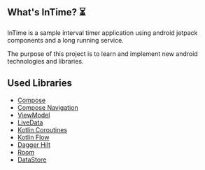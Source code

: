 ## What's InTime? :hourglass_flowing_sand:

InTime is a sample interval timer application using android jetpack components and a long running service.

The purpose of this project is to learn and implement new android technologies and libraries.

## Used Libraries
 - [Compose](https://developer.android.com/jetpack/compose) 
 - [Compose Navigation](https://developer.android.com/jetpack/compose/navigation)
 - [ViewModel](https://developer.android.com/topic/libraries/architecture/viewmodel) 
 - [LiveData](https://developer.android.com/topic/libraries/architecture/livedata)  
 - [Kotlin Coroutines](https://github.com/Kotlin/kotlinx.coroutines) 
 - [Kotlin Flow](https://kotlin.github.io/kotlinx.coroutines/kotlinx-coroutines-core/kotlinx.coroutines.flow/-flow/)
 - [Dagger Hilt](https://dagger.dev/hilt/) 
 - [Room](https://developer.android.com/topic/libraries/architecture/room) 
 - [DataStore](https://developer.android.com/topic/libraries/architecture/datastore)
